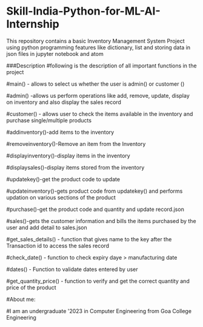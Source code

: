 # Skill-India-Python-for-ML-AI-Internship
This repository contains a basic Inventory Management System Project using python programming features like dictionary, list and storing data in json files in jupyter notebook and atom

###Description
#following is the description of all important functions in the project

#main() - allows to select us whether the user is admin() or customer ()

#admin() -allows us perform operations like add, remove, update, display on inventory  and also display the sales record

#customer() - allows user to check the items available in the inventory and purchase single/multiple products

#addinventory()-add items to the inventory

#removeinventory()-Remove an item from the Inventory

#displayinventory()-display items in the inventory

#displaysales()-display items stored from the inventory

#updatekey()-get the product code to update

#updateinventory()-gets product code from updatekey() and performs updation on various sections of the product

#purchase()-get the product code and quantity and update record.json

#sales()-gets the customer information and bills the items purchased by the user and add detail to sales.json

#get_sales_details() - function that gives name to the key after the Transaction id to access the sales record

#check_date() - function to check expiry daye > manufacturing date

#dates() - Function to validate dates entered by user

#get_quantity_price() - function to verify and get the correct quantity and price of the product

#About me:

#I am an undergraduate '2023 in Computer Engineering from Goa College Engineering


